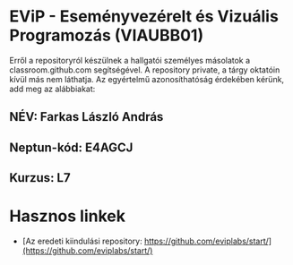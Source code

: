 # EViP - Eseményvezérelt és Vizuális Programozás (VIAUBB01)

Erről a repositoryról készülnek a hallgatói személyes másolatok a classroom.github.com segítségével.
A repository private, a tárgy oktatóin kívül más nem láthatja.
Az egyértelmű azonosíthatóság érdekében kérünk, add meg az alábbiakat:

## NÉV: Farkas László András
## Neptun-kód: E4AGCJ
## Kurzus: L7

# Hasznos linkek 

- [Az eredeti kiindulási repository: https://github.com/eviplabs/start/](https://github.com/eviplabs/start/)
